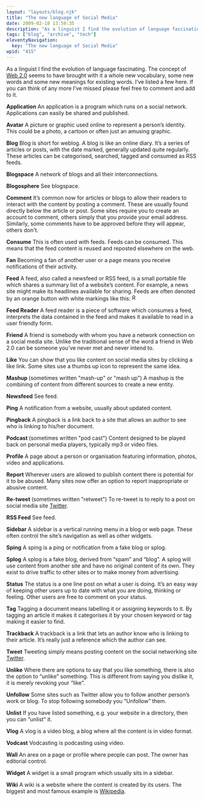 ```yaml
---
layout: "layouts/blog.njk"
title: "The new language of Social Media"
date: 2009-02-18 13:59:35
description: "As a linguist I find the evolution of language fascinating"
tags: ["blog", "archive", "tech"]
eleventyNavigation:
  key: "The new language of Social Media"
wpid: "415"
---
```


As a linguist I find the evolution of language fascinating. The concept of <a href="https://www.chris-smith-web.com/wp/?p=27" target="_self">Web 2.0</a> seems to have brought with it a whole new vocabulary, some new words and some new meanings for existing words. I’ve listed a few here. If you can think of any more I’ve missed please feel free to comment and add to it.

<strong>Application</strong>
An application is a program which runs on a social network. Applications can easily be shared and published.

<strong>Avatar</strong>
A picture or graphic used online to represent a person’s identity. This could be a photo, a cartoon or often just an amusing graphic.

<strong>Blog</strong>
Blog is short for weblog. A blog is like an online diary. It’s a series of articles or posts, with the date marked, generally updated quite regularly. These articles can be categorised, searched, tagged and consumed as RSS feeds.

<strong>Blogspace</strong>
A network of blogs and all their interconnections.

<strong>Blogosphere</strong>
See blogspace.

<strong>Comment</strong>
It’s common now for articles or blogs to allow their readers to interact with the content by posting a comment. These are usually found directly below the article or post. Some sites require you to create an account to comment, others simply that you provide your email address. Similarly, some comments have to be approved before they will appear, others don't.

<strong>Consume</strong>
This is often used with feeds. Feeds can be consumed. This means that the feed content is reused and reposted elsewhere on the web.

<strong>Fan</strong>
Becoming a fan of another user or a page means you receive notifications of their activity.

<strong>Feed</strong>
A feed, also called a newsfeed or RSS feed, is a small portable file which shares a summary list of a website’s content. For example, a news site might make its headlines available for sharing. Feeds are often denoted by an orange button with white markings like this: <img style="border: 0" src="https://www.chris-smith-web.com/wp/wp-content/uploads/2009/02/rss.gif" alt="RSS Feed" width="16" height="16" />

<strong>Feed Reader</strong>
A feed reader is a piece of software which consumes a feed, interprets the data contained in the feed and makes it available to read in a user friendly form.

<strong>Friend</strong>
A friend is somebody with whom you have a network connection on a social media site. Unlike the traditional sense of the word a friend in Web 2.0 can be someone you’ve never met and never intend to.

<strong>Like</strong>
You can show that you like content on social media sites by clicking a like link. Some sites use a thumbs up icon to represent the same idea.

<strong>Mashup </strong>(sometimes written "mash-up" or "mash up")
A mashup is the combining of content from different sources to create a new entity.

<strong>Newsfeed</strong>
See feed.

<strong>Ping</strong>
A notification from a website, usually about updated content.

<strong>Pingback</strong>
A pingback is a link back to a site that allows an author to see who is linking to his/her document.

<strong>Podcast </strong>(sometimes written "pod cast")
Content designed to be played back on personal media players, typically mp3 or video files.

<strong>Profile</strong>
A page about a person or organisation featuring information, photos, video and applications.

<strong>Report</strong>
Wherever users are allowed to publish content there is potential for it to be abused. Many sites now offer an option to report inappropriate or abusive content.

<strong>Re-tweet </strong>(sometimes written "retweet")
To re-tweet is to reply to a post on social media site <a href="https://www.twitter.com" target="_blank">Twitter</a>.

<strong>RSS Feed</strong>
See feed.

<strong>Sidebar</strong>
A sidebar is a vertical running menu in a blog or web page. These often control the site’s navigation as well as other widgets.

<strong>Sping</strong>
A sping is a ping or notification from a fake blog or splog.

<strong>Splog</strong>
A splog is a fake blog, derived from “spam” and “blog”. A splog will use content from another site and have no original content of its own. They exist to drive traffic to other sites or to make money from advertising.

<strong>Status</strong>
The status is a one line post on what a user is doing. It’s an easy way of keeping other users up to date with what you are doing, thinking or feeling. Other users are free to comment on your status.

<strong>Tag</strong>
Tagging a document means labelling it or assigning keywords to it. By tagging an article it makes it categorises it by your chosen keyword or tag making it easier to find.

<strong>Trackback</strong>
A trackback is a link that lets an author know who is linking to their article. It’s really just a reference which the author can see.

<strong>Tweet</strong>
Tweeting simply means posting content on the social networking site <a href="https://www.twitter.com" target="_blank">Twitter</a>.

<strong>Unlike</strong>
Where there are options to say that you like something, there is also the option to “unlike” something. This is different from saying you dislike it, it is merely revoking your “like”.

<strong>Unfollow</strong>
Some sites such as Twitter allow you to follow another person’s work or blog. To stop following somebody you “Unfollow” them.

<strong>Unlist</strong>
If you have listed something, e.g. your website in a directory, then you can “unlist” it.

<strong>Vlog</strong>
A vlog is a video blog, a blog where all the content is in video format.

<strong>Vodcast</strong>
Vodcasting is podcasting using video.

<strong>Wall</strong>
An area on a page or profile where people can post. The owner has editorial control.

<strong>Widget</strong>
A widget is a small program which usually sits in a sidebar.

<strong>Wiki</strong>
A wiki is a website where the content is created by its users. The biggest and most famous example is <a href="https://www.wikipedia.org" target="_blank">Wikipedia</a>.
